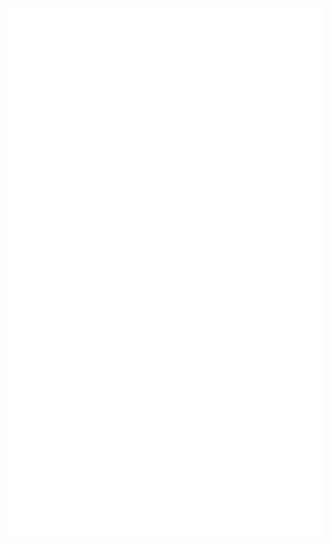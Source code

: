 ![Metrics](/metrics.plugin.isocalendar.fullyear.svg)
![Metrics](/github-metrics.svg)
![Metrics](/metrics.plugin.achievements.svg)
![Metrics](/metrics.plugin.topics.icons.svg)
